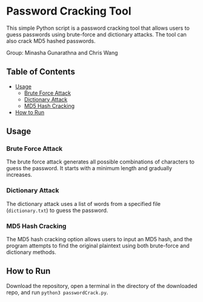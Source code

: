# Password Cracking Tool

This simple Python script is a password cracking tool that allows users to guess passwords using brute-force and dictionary attacks. The tool can also crack MD5 hashed passwords.

Group: Minasha Gunarathna and Chris Wang

## Table of Contents

- [Usage](#usage)
  - [Brute Force Attack](#brute-force-attack)
  - [Dictionary Attack](#dictionary-attack)
  - [MD5 Hash Cracking](#md5-hash-cracking)
- [How to Run](#how-to-run)

## Usage

### Brute Force Attack

The brute force attack generates all possible combinations of characters to guess the password. It starts with a minimum length and gradually increases.

### Dictionary Attack

The dictionary attack uses a list of words from a specified file (`dictionary.txt`) to guess the password.

### MD5 Hash Cracking

The MD5 hash cracking option allows users to input an MD5 hash, and the program attempts to find the original plaintext using both brute-force and dictionary methods.

## How to Run

Download the repository, open a terminal in the directory of the downloaded repo, and run `python3 passwordCrack.py`.
